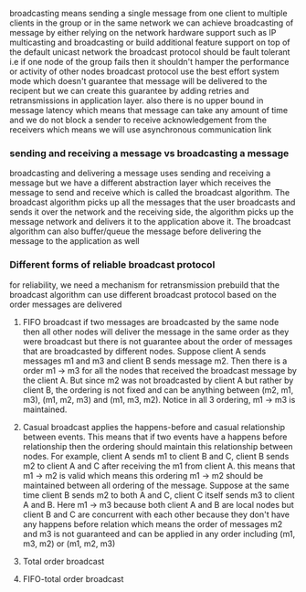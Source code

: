 broadcasting means sending a single message from one client to multiple clients in the group or in the same network
we can achieve broadcasting of message by either relying on the network hardware support such as IP multicasting and broadcasting or build additional feature support on top of the default unicast network 
the broadcast protocol should be fault tolerant i.e if one node of the group fails then it shouldn't hamper the performance or activity of other nodes
broadcast protocol use the best effort system mode which doesn't guarantee that message will be delivered to the recipent but we can create this guarantee by adding retries and retransmissions in application layer. also there is no upper bound in message latency which means that message can take any amount of time and we do not block a sender to receive acknowledgement from the receivers which means we will use asynchronous communication link 

### sending and receiving a message vs broadcasting a message

 broadcasting and delivering a message uses sending and receiving a message but we have a different abstraction layer which receives the message to send and receive which is called the broadcast algorithm. The broadcast algorithm picks up all the messages that the user broadcasts and sends it over the network and the receiving side, the algorithm picks up the message network and delivers it to the application above it. The broadcast algorithm can also buffer/queue the message before delivering the message to the application as well 

### Different forms of reliable broadcast protocol 

for reliability, we need a mechanism for retransmission prebuild that the broadcast algorithm can use
different broadcast protocol based on the order messages are delivered 

1. FIFO broadcast
	if two messages are broadcasted by the same node then all other nodes will deliver the message in the same order as they were broadcast but there is not guarantee about the order of messages that are broadcasted by different nodes. Suppose client A sends messages m1 and m3 and client B sends message m2. Then there is a order m1 -> m3 for all the nodes that received the broadcast message by the client A. But since m2 was not broadcasted by client A but rather by client B, the ordering is not fixed and can be anything between (m2, m1, m3), (m1, m2, m3) and (m1, m3, m2). Notice in all 3 ordering, m1 -> m3 is maintained.
	 
2. Casual broadcast 
	applies the happens-before and casual relationship between events. This means that if two events have a happens before relationship then the ordering should maintain this relationship between nodes. For example, client A sends m1 to client B and C, client B sends m2 to client A and C after receiving the m1 from client A. this means that m1 -> m2 is valid which means this ordering m1 -> m2 should be maintained between all ordering of the message. Suppose at the same time client B sends m2 to both A and C, client C itself sends m3 to client A and B. Here m1 -> m3 because both client A and B are local nodes but client B and C are concurrent with each other because they don't have any happens before relation which means the order of messages m2 and m3 is not guaranteed and can be applied in any order including (m1, m3, m2) or (m1, m2, m3)
	
3. Total order broadcast 

4. FIFO-total order broadcast